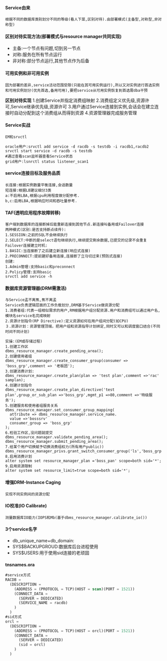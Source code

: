 #### Service由来
```
根据不同的数据库类别划分不同的等级(看人下菜,区别对待).由部署模式(主备型,对称型,非对称型)
```
#### 区别对待实现方法(部署模式与resource manager共同实现)
+ 主备:一个节点有问题,切到另一节点
+ 对称:服务在所有节点运行
+ 非对称:部分节点运行,其他节点作为后备
#### 可用实例和非可用实例
```
因为部署的差异,service活动范围受限(只能在其可用实例运行),所以又对实例进行首选实例和可用实例划分(优先首选,备用可用),要把service从可用实例恢复到首选需dba干预
```
**区别对待实现**
1.创建Service并指定消费组映射
2.消费组定义优先级,资源许可,Service继承优先级,资源许可
3.用户通过Service连接到实例,会话会在建立连接时自动分配到这个消费组从而得到资源
4.资源管理器完成服务管理
#### Service实战
`EM和srvctl`
```
oracle用户:srvctl add service -d racdb -s testdb -i racdb1,racdb2
srvctl start service -d racdb -s testdb
#通过查看scan监听器查看Service状态
grid用户:lsnrctl status listener_scan1
```
#### service连接目标及服务品质
```
长连接:根据实例数量平衡连接,会话数量
短连接:根据LB建议细分3类
a:不启用LBA,根据cpu利用程度做分配参考.
b,c:启用LBA,根据响应时间和吞吐量参考.
```
#### TAF(透明应用程序故障转移)
```
客户端到数据库的连接断掉后能重新连接到其他节点.新连接叫备用或Failover连接
两种模式(区别:是否支持断点续传):
1.SESSION:之前的SQL不会继续执行
2.SELECT:中断的是select语句继续执行,继续提交剩余数据,已提交的记录不会重复
Failover连接建立时机:
1.BASIC:当连接断了之后建立新连接(响应式连接)
2.PRECONNECT:提前建好备用连接,连接断了立马切过来(预防式连接)
创建:
1.Admin管理:支持basic和preconnect
2.Policy管理:支持basic
srvctl add service -h
```
#### 数据库资源管理器(DRM需激活)
```
与Service孟不离焦,焦不离孟
Service负责逻辑层面的工作负载划分,DRM基于Service做资源分配
1.消费者组:代表一组相似需求的用户,RM根据用户组分配资源.用户和消费组可以通过用户名,模块名service名完成映射
2.资源计划指令(RP Directive):定义资源如何在用户组间分配(如CPU)
３.资源计划：资源管理顶端，把用户组和资源指导计划绑定,同时又可以和调度窗口结合(不同时间不同计划)

实操:(EM或存储过程)
1.创建工作区
dbms_resource_manager.create_pending_area();
2.创建使用者组
dbms_resource_manager.create_consumer_group(consumer => 'boss_grp',comment => '老板团');
3.创建消费计划:
dbms_resource_manager.create_plan(plan => 'test plan',comment =>'rac' samplan);
4.创建计划指令
dbms_resource_manager.create_plan_directive('test plan',group_or_sub_plan =>'boss_grp',mgmt_p1 =>80,comment =>'特级服务');
5.创建服务和使用者组服务关系
dbms_resource_manager.set_consumer_group_mapping(
  attribute => dbms_resource_manager.service_name.
  value =>'bosssrv'
  consumer_group => 'boss_grp'
);
6.检验工作区,没问题就提交
dbms_resource_manager.validate_pending_area();
dbms_resource_manager.submit_pending_area();
7.给某个用户切换赋予切换消费组权力(所有用户public))
dbms_resource_manager_privs.grant_switch_consumer_group('ls','boss_grp','false');
8.启用消费计划
alter system set resource_manager_plan ='boss_pan' scope=both sid='*';
9.启用资源限制
alter system set resource_limit=true scope=both sid='*';
```
#### 增强DRM-Instance Caging
`实现不同实例间的资源分配`
#### IO校准(IO Calibrate)
`测量数据库IO能力(IOPS和Mb(基于dbms_resource_manager.calibrate_io())`
####  3个service名字
+ db_unique_name+db_domain:
+ SYS$BACKUPGROUD:数据库后台进程使用
+ SYS$USERS:用于使用sid连接的老顽固
#### tnsnames.ora
```sql
#service方式
RACDB =
  (DESCRIPTION =
    (ADDRESS = (PROTOCOL = TCP)(HOST = scan)(PORT = 1521))
    (CONNECT_DATA =
      (SERVER = DEDICATED)
      (SERVICE_NAME = racdb)
    )
  )
#sid方式
orcl =
  (DESCRIPTION =
    (ADDRESS = (PROTOCOL = TCP)(HOST = orcl)(PORT = 1521))
    (CONNECT_DATA =
      (SERVER = DEDICATED)
      (sid = orcl)
    )
  )

